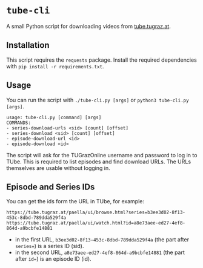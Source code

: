 # `tube-cli`

A small Python script for downloading videos from [tube.tugraz.at](https://tube.tugraz.at).

## Installation

This script requires the `requests` package. Install the required dependencies
with `pip install -r requirements.txt`.

## Usage

You can run the script with `./tube-cli.py [args]` or `python3 tube-cli.py
[args]`.

```
usage: tube-cli.py [command] [args]
COMMANDS:
- series-download-urls <sid> [count] [offset]
- series-download <sid> [count] [offset]
- episode-download-url <id>
- episode-download <id>
```

The script will ask for the TUGrazOnline username and password to log in to
TUbe. This is required to list episodes and find download URLs. The URLs
themselves are usable without logging in.

## Episode and Series IDs

You can get the ids form the URL in TUbe, for example:

```
https://tube.tugraz.at/paella/ui/browse.html?series=b3ee3d02-8f13-453c-8dbd-789dda529f4a
https://tube.tugraz.at/paella/ui/watch.html?id=a8e73aee-ed27-4ef8-864d-a9bcbfe14881
```

- in the first URL, `b3ee3d02-8f13-453c-8dbd-789dda529f4a` (the part after
`series=`) is a series ID (sid).
- in the second URL, `a8e73aee-ed27-4ef8-864d-a9bcbfe14881` (the part after
`id=`) is an episode ID (id).

